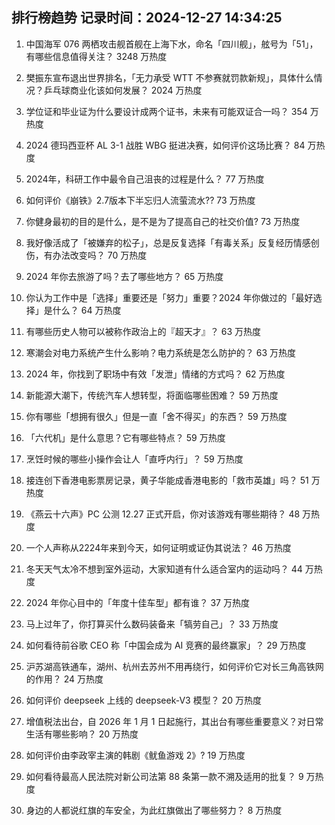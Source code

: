 
## 排行榜趋势 记录时间：2024-12-27 14:34:25
  
  1. 中国海军 076 两栖攻击舰首舰在上海下水，命名「四川舰」，舷号为「51」，有哪些信息值得关注？ 3248 万热度
    
  2. 樊振东宣布退出世界排名，「无力承受 WTT 不参赛就罚款新规」，具体什么情况？乒乓球商业化该如何发展？ 2024 万热度
    
  3. 学位证和毕业证为什么要设计成两个证书，未来有可能双证合一吗？ 354 万热度
    
  4. 2024 德玛西亚杯 AL 3-1 战胜 WBG 挺进决赛，如何评价这场比赛？ 84 万热度
    
  5. 2024年，科研工作中最令自己沮丧的过程是什么？ 77 万热度
    
  6. 如何评价《崩铁》2.7版本下半忘归人流萤流水?? 73 万热度
    
  7. 你健身最初的目的是什么，是不是为了提高自己的社交价值? 73 万热度
    
  8. 我好像活成了「被嫌弃的松子」，总是反复选择「有毒关系」反复经历情感创伤，有办法改变吗？ 70 万热度
    
  9. 2024 年你去旅游了吗？去了哪些地方？ 65 万热度
    
  10. 你认为工作中是「选择」重要还是「努力」重要？2024 年你做过的「最好选择」是什么？ 64 万热度
    
  11. 有哪些历史人物可以被称作政治上的『超天才』？ 63 万热度
    
  12. 寒潮会对电力系统产生什么影响？电力系统是怎么防护的？ 63 万热度
    
  13. 2024 年，你找到了职场中有效「发泄」情绪的方式吗？ 62 万热度
    
  14. 新能源大潮下，传统汽车人想转型，将面临哪些困难？ 59 万热度
    
  15. 你有哪些「想拥有很久」但是一直「舍不得买」的东西？ 59 万热度
    
  16. 「六代机」是什么意思？它有哪些特点？ 59 万热度
    
  17. 烹饪时候的哪些小操作会让人「直呼内行」？ 59 万热度
    
  18. 接连创下香港电影票房记录，黄子华能成香港电影的「救市英雄」吗？ 51 万热度
    
  19. 《燕云十六声》PC 公测 12.27 正式开启，你对该游戏有哪些期待？ 48 万热度
    
  20. 一个人声称从2224年来到今天，如何证明或证伪其说法？ 46 万热度
    
  21. 冬天天气太冷不想到室外运动，大家知道有什么适合室内的运动吗？ 44 万热度
    
  22. 2024 年你心目中的「年度十佳车型」都有谁？ 37 万热度
    
  23. 马上过年了，你打算买什么数码装备来「犒劳自己」？ 33 万热度
    
  24. 如何看待前谷歌 CEO 称「中国会成为 AI 竞赛的最终赢家」？ 29 万热度
    
  25. 沪苏湖高铁通车，湖州、杭州去苏州不用再绕行，如何评价它对长三角高铁网的作用？ 24 万热度
    
  26. 如何评价 deepseek 上线的 deepseek-V3 模型？ 20 万热度
    
  27. 增值税法出台，自 2026 年 1 月 1 日起施行，其出台有哪些重要意义？对日常生活有哪些影响？ 20 万热度
    
  28. 如何评价由李政宰主演的韩剧《鱿鱼游戏 2》? 19 万热度
    
  29. 如何看待最高人民法院对新公司法第 88 条第一款不溯及适用的批复？ 9 万热度
    
  30. 身边的人都说红旗的车安全，为此红旗做出了哪些努力？ 8 万热度
    